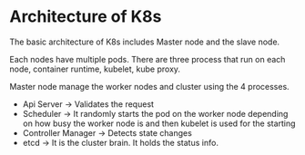 # Architecture of K8s

The basic architecture of K8s includes Master node and the slave node.

Each nodes have multiple pods. There are three process that run on each node, container runtime, kubelet, kube proxy.

Master node manage the worker nodes and cluster using the 4 processes.

- Api Server -> Validates the request
- Scheduler -> It randomly starts the pod on the worker node depending on how busy the worker node is and then kubelet is used for the starting
- Controller Manager -> Detects state changes
- etcd -> It is the cluster brain. It holds the status info.
